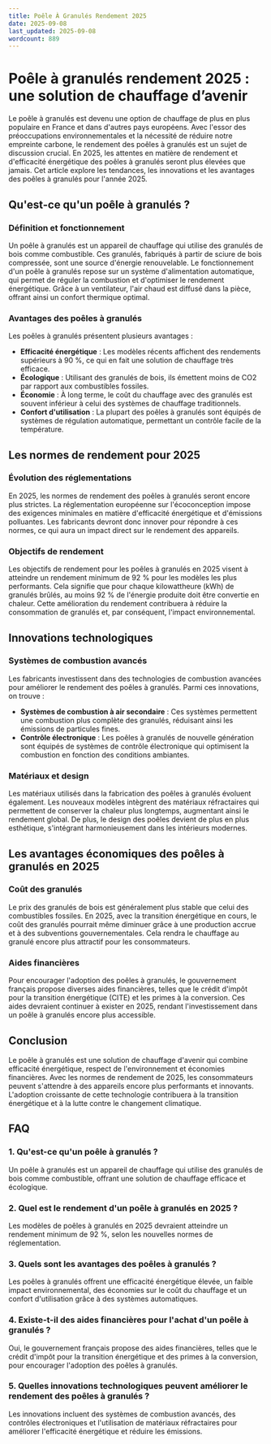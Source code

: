 ```yaml
---
title: Poêle À Granulés Rendement 2025
date: 2025-09-08
last_updated: 2025-09-08
wordcount: 889
---
```


# Poêle à granulés rendement 2025 : une solution de chauffage d’avenir

Le poêle à granulés est devenu une option de chauffage de plus en plus populaire en France et dans d'autres pays européens. Avec l'essor des préoccupations environnementales et la nécessité de réduire notre empreinte carbone, le rendement des poêles à granulés est un sujet de discussion crucial. En 2025, les attentes en matière de rendement et d'efficacité énergétique des poêles à granulés seront plus élevées que jamais. Cet article explore les tendances, les innovations et les avantages des poêles à granulés pour l'année 2025.

## Qu'est-ce qu'un poêle à granulés ?

### Définition et fonctionnement

Un poêle à granulés est un appareil de chauffage qui utilise des granulés de bois comme combustible. Ces granulés, fabriqués à partir de sciure de bois compressée, sont une source d'énergie renouvelable. Le fonctionnement d'un poêle à granulés repose sur un système d'alimentation automatique, qui permet de réguler la combustion et d'optimiser le rendement énergétique. Grâce à un ventilateur, l'air chaud est diffusé dans la pièce, offrant ainsi un confort thermique optimal.

### Avantages des poêles à granulés

Les poêles à granulés présentent plusieurs avantages :

- **Efficacité énergétique** : Les modèles récents affichent des rendements supérieurs à 90 %, ce qui en fait une solution de chauffage très efficace.
- **Écologique** : Utilisant des granulés de bois, ils émettent moins de CO2 par rapport aux combustibles fossiles.
- **Économie** : À long terme, le coût du chauffage avec des granulés est souvent inférieur à celui des systèmes de chauffage traditionnels.
- **Confort d'utilisation** : La plupart des poêles à granulés sont équipés de systèmes de régulation automatique, permettant un contrôle facile de la température.

## Les normes de rendement pour 2025

### Évolution des réglementations

En 2025, les normes de rendement des poêles à granulés seront encore plus strictes. La réglementation européenne sur l'écoconception impose des exigences minimales en matière d'efficacité énergétique et d'émissions polluantes. Les fabricants devront donc innover pour répondre à ces normes, ce qui aura un impact direct sur le rendement des appareils.

### Objectifs de rendement

Les objectifs de rendement pour les poêles à granulés en 2025 visent à atteindre un rendement minimum de 92 % pour les modèles les plus performants. Cela signifie que pour chaque kilowattheure (kWh) de granulés brûlés, au moins 92 % de l'énergie produite doit être convertie en chaleur. Cette amélioration du rendement contribuera à réduire la consommation de granulés et, par conséquent, l'impact environnemental.

## Innovations technologiques

### Systèmes de combustion avancés

Les fabricants investissent dans des technologies de combustion avancées pour améliorer le rendement des poêles à granulés. Parmi ces innovations, on trouve :

- **Systèmes de combustion à air secondaire** : Ces systèmes permettent une combustion plus complète des granulés, réduisant ainsi les émissions de particules fines.
- **Contrôle électronique** : Les poêles à granulés de nouvelle génération sont équipés de systèmes de contrôle électronique qui optimisent la combustion en fonction des conditions ambiantes.

### Matériaux et design

Les matériaux utilisés dans la fabrication des poêles à granulés évoluent également. Les nouveaux modèles intègrent des matériaux réfractaires qui permettent de conserver la chaleur plus longtemps, augmentant ainsi le rendement global. De plus, le design des poêles devient de plus en plus esthétique, s'intégrant harmonieusement dans les intérieurs modernes.

## Les avantages économiques des poêles à granulés en 2025

### Coût des granulés

Le prix des granulés de bois est généralement plus stable que celui des combustibles fossiles. En 2025, avec la transition énergétique en cours, le coût des granulés pourrait même diminuer grâce à une production accrue et à des subventions gouvernementales. Cela rendra le chauffage au granulé encore plus attractif pour les consommateurs.

### Aides financières

Pour encourager l'adoption des poêles à granulés, le gouvernement français propose diverses aides financières, telles que le crédit d'impôt pour la transition énergétique (CITE) et les primes à la conversion. Ces aides devraient continuer à exister en 2025, rendant l'investissement dans un poêle à granulés encore plus accessible.

## Conclusion

Le poêle à granulés est une solution de chauffage d'avenir qui combine efficacité énergétique, respect de l'environnement et économies financières. Avec les normes de rendement de 2025, les consommateurs peuvent s'attendre à des appareils encore plus performants et innovants. L'adoption croissante de cette technologie contribuera à la transition énergétique et à la lutte contre le changement climatique.

## FAQ

### 1. Qu'est-ce qu'un poêle à granulés ?

Un poêle à granulés est un appareil de chauffage qui utilise des granulés de bois comme combustible, offrant une solution de chauffage efficace et écologique.

### 2. Quel est le rendement d'un poêle à granulés en 2025 ?

Les modèles de poêles à granulés en 2025 devraient atteindre un rendement minimum de 92 %, selon les nouvelles normes de réglementation.

### 3. Quels sont les avantages des poêles à granulés ?

Les poêles à granulés offrent une efficacité énergétique élevée, un faible impact environnemental, des économies sur le coût du chauffage et un confort d'utilisation grâce à des systèmes automatiques.

### 4. Existe-t-il des aides financières pour l'achat d'un poêle à granulés ?

Oui, le gouvernement français propose des aides financières, telles que le crédit d'impôt pour la transition énergétique et des primes à la conversion, pour encourager l'adoption des poêles à granulés.

### 5. Quelles innovations technologiques peuvent améliorer le rendement des poêles à granulés ?

Les innovations incluent des systèmes de combustion avancés, des contrôles électroniques et l'utilisation de matériaux réfractaires pour améliorer l'efficacité énergétique et réduire les émissions.